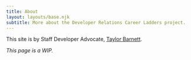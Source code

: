 ```yaml
---
title: About
layout: layouts/base.njk
subtitle: More about the Developer Relations Career Ladders project.
---
```


This site is by Staff Developer Advocate, [Taylor Barnett](https://twitter.com/taylor_atx).

_This page is a WIP._